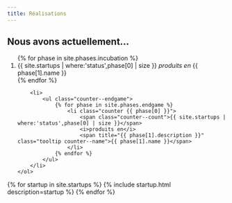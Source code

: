 ```yaml
---
title: Réalisations
---
```

<h2>Nous avons actuellement…</h2>

<section id="dashboard">
	<ol class="counter--incubation">
		{% for phase in site.phases.incubation %}
			<li class="counter {{ phase[0] }}">
				<span class="counter--count">{{ site.startups | where:'status',phase[0] | size }}</span>
				<i>produits en</i>
				<span title="{{ phase[1].description }}" class="tooltip counter--name">{{ phase[1].name }}</span>
			</li>
		{% endfor %}

		<li>
			<ul class="counter--endgame">
				{% for phase in site.phases.endgame %}
					<li class="counter {{ phase[0] }}">
						<span class="counter--count">{{ site.startups | where:'status',phase[0] | size }}</span>
						<i>produits en</i>
						<span title="{{ phase[1].description }}" class="tooltip counter--name">{{ phase[1].name }}</span>
					</li>
				{% endfor %}
			</ul>
		</li>
	</ol>
</section>

<main>
	{% for startup in site.startups %}
		{% include startup.html description=startup %}
	{% endfor %}
</main>
